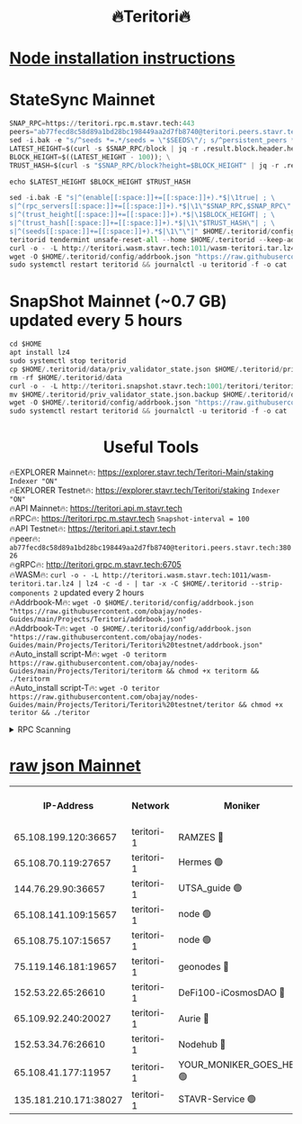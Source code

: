 <h1 align="center"> 🔥Teritori🔥</h1>


[Node installation instructions](https://github.com/obajay/nodes-Guides/tree/main/Projects/Teritori)
=

# StateSync Mainnet
```python
SNAP_RPC=https://teritori.rpc.m.stavr.tech:443
peers="ab77fecd8c58d89a1bd28bc198449aa2d7fb8740@teritori.peers.stavr.tech:38026"
sed -i.bak -e "s/^seeds *=.*/seeds = \"$SEEDS\"/; s/^persistent_peers *=.*/persistent_peers = \"$PEERS\"/" $HOME/.teritorid/config/config.toml
LATEST_HEIGHT=$(curl -s $SNAP_RPC/block | jq -r .result.block.header.height); \
BLOCK_HEIGHT=$((LATEST_HEIGHT - 100)); \
TRUST_HASH=$(curl -s "$SNAP_RPC/block?height=$BLOCK_HEIGHT" | jq -r .result.block_id.hash)

echo $LATEST_HEIGHT $BLOCK_HEIGHT $TRUST_HASH

sed -i.bak -E "s|^(enable[[:space:]]+=[[:space:]]+).*$|\1true| ; \
s|^(rpc_servers[[:space:]]+=[[:space:]]+).*$|\1\"$SNAP_RPC,$SNAP_RPC\"| ; \
s|^(trust_height[[:space:]]+=[[:space:]]+).*$|\1$BLOCK_HEIGHT| ; \
s|^(trust_hash[[:space:]]+=[[:space:]]+).*$|\1\"$TRUST_HASH\"| ; \
s|^(seeds[[:space:]]+=[[:space:]]+).*$|\1\"\"|" $HOME/.teritorid/config/config.toml
teritorid tendermint unsafe-reset-all --home $HOME/.teritorid --keep-addr-book
curl -o - -L http://teritori.wasm.stavr.tech:1011/wasm-teritori.tar.lz4 | lz4 -c -d - | tar -x -C $HOME/.teritorid --strip-components 2
wget -O $HOME/.teritorid/config/addrbook.json "https://raw.githubusercontent.com/obajay/nodes-Guides/main/Projects/Teritori/addrbook.json"
sudo systemctl restart teritorid && journalctl -u teritorid -f -o cat
```

# SnapShot Mainnet (~0.7 GB) updated every 5 hours
```python
cd $HOME
apt install lz4
sudo systemctl stop teritorid
cp $HOME/.teritorid/data/priv_validator_state.json $HOME/.teritorid/priv_validator_state.json.backup
rm -rf $HOME/.teritorid/data
curl -o - -L http://teritori.snapshot.stavr.tech:1001/teritori/teritori-snap.tar.lz4 | lz4 -c -d - | tar -x -C $HOME/.teritorid --strip-components 2
mv $HOME/.teritorid/priv_validator_state.json.backup $HOME/.teritorid/data/priv_validator_state.json
wget -O $HOME/.teritorid/config/addrbook.json "https://raw.githubusercontent.com/obajay/nodes-Guides/main/Projects/Teritori/addrbook.json"
sudo systemctl restart teritorid && journalctl -u teritorid -f -o cat
```
 <h1 align="center"> Useful Tools</h1>

🔥EXPLORER Mainnet🔥:      https://explorer.stavr.tech/Teritori-Main/staking      `Indexer "ON"` \
🔥EXPLORER Testnet🔥:        https://explorer.stavr.tech/Teritori/staking            `Indexer "ON"` \
🔥API Mainnet🔥:                   https://teritori.api.m.stavr.tech \
🔥RPC🔥:                                   https://teritori.rpc.m.stavr.tech                         `Snapshot-interval = 100` \
🔥API Testnet🔥:                     https://teritori.api.t.stavr.tech \
🔥peer🔥:                     `ab77fecd8c58d89a1bd28bc198449aa2d7fb8740@teritori.peers.stavr.tech:38026` \
🔥gRPC🔥:                                http://teritori.grpc.m.stavr.tech:6705 \
🔥WASM🔥: ```curl -o - -L http://teritori.wasm.stavr.tech:1011/wasm-teritori.tar.lz4 | lz4 -c -d - | tar -x -C $HOME/.teritorid --strip-components 2``` updated every 2 hours \
🔥Addrbook-M🔥:    ```wget -O $HOME/.teritorid/config/addrbook.json "https://raw.githubusercontent.com/obajay/nodes-Guides/main/Projects/Teritori/addrbook.json"``` \
🔥Addrbook-T🔥:    ```wget -O $HOME/.teritorid/config/addrbook.json "https://raw.githubusercontent.com/obajay/nodes-Guides/main/Projects/Teritori/Teritori%20testnet/addrbook.json"``` \
🔥Auto_install script-M🔥: ```wget -O teritorm https://raw.githubusercontent.com/obajay/nodes-Guides/main/Projects/Teritori/teritorm && chmod +x teritorm && ./teritorm``` \
🔥Auto_install script-T🔥: ```wget -O teritor https://raw.githubusercontent.com/obajay/nodes-Guides/main/Projects/Teritori/Teritori%20testnet/teritor && chmod +x teritor && ./teritor```

<details>
<summary>RPC Scanning</summary>

<h2 align="center"> We scan nodes in real time every 4 hours. And we provide the final result of RPC endpoints.
We cannot influence the operation of these nodes in any way. </h2>


```python
If Voting Power is higher than 0 --> then the Node is a validator of the network and may be subject to attack and be a potential threat to the chain.
```
```python
We marked such validators with a red symbol
```

</details>

[raw json Mainnet](https://rpc-check.teritorim.stavr.tech/teritorim/rpc-teritorim-result.json)
=



<table><tr><th>IP-Address</th><th>Network</th><th>Moniker</th><th>Latest Block Height</th><th>Earliest Block Height</th><th>Catching Up</th><th>Tx Index</th><th>Voting Power</th><th>Scan Time</th></tr><tr><td>65.108.199.120:36657</td><td>teritori-1</td><td>RAMZES 🔴</td><td>7699468</td><td>5996001</td><td>False</td><td>on</td><td>786739</td><td>2024-03-03T13:41:13.004372905UTC</td></tr><tr><td>65.108.70.119:27657</td><td>teritori-1</td><td>Hermes 🟢</td><td>7699476</td><td>7203180</td><td>False</td><td>on</td><td>0</td><td>2024-03-03T13:41:59.627861741UTC</td></tr><tr><td>144.76.29.90:36657</td><td>teritori-1</td><td>UTSA_guide 🟢</td><td>7699474</td><td>7208001</td><td>False</td><td>on</td><td>0</td><td>2024-03-03T13:41:50.394473587UTC</td></tr><tr><td>65.108.141.109:15657</td><td>teritori-1</td><td>node 🟢</td><td>7699476</td><td>7284986</td><td>False</td><td>on</td><td>0</td><td>2024-03-03T13:41:59.282053779UTC</td></tr><tr><td>65.108.75.107:15657</td><td>teritori-1</td><td>node 🟢</td><td>7699479</td><td>7358868</td><td>False</td><td>on</td><td>0</td><td>2024-03-03T13:42:14.733964162UTC</td></tr><tr><td>75.119.146.181:19657</td><td>teritori-1</td><td>geonodes 🔴</td><td>7699476</td><td>7477201</td><td>False</td><td>on</td><td>37566</td><td>2024-03-03T13:41:56.955881027UTC</td></tr><tr><td>152.53.22.65:26610</td><td>teritori-1</td><td>DeFi100-iCosmosDAO 🔴</td><td>7699479</td><td>7536429</td><td>False</td><td>on</td><td>1476546</td><td>2024-03-03T13:42:18.998214812UTC</td></tr><tr><td>65.109.92.240:20027</td><td>teritori-1</td><td>Aurie 🔴</td><td>7699477</td><td>7568001</td><td>False</td><td>on</td><td>119694</td><td>2024-03-03T13:42:06.204920576UTC</td></tr><tr><td>152.53.34.76:26610</td><td>teritori-1</td><td>Nodehub 🔴</td><td>7699479</td><td>7580883</td><td>False</td><td>on</td><td>65383</td><td>2024-03-03T13:42:19.428808194UTC</td></tr><tr><td>65.108.41.177:11957</td><td>teritori-1</td><td>YOUR_MONIKER_GOES_HERE 🟢</td><td>7699469</td><td>7665829</td><td>False</td><td>on</td><td>0</td><td>2024-03-03T13:41:15.400570518UTC</td></tr><tr><td>135.181.210.171:38027</td><td>teritori-1</td><td>STAVR-Service 🟢</td><td>7699465</td><td>7697001</td><td>False</td><td>on</td><td>0</td><td>2024-03-03T13:40:58.126536157UTC</td></tr></table>
